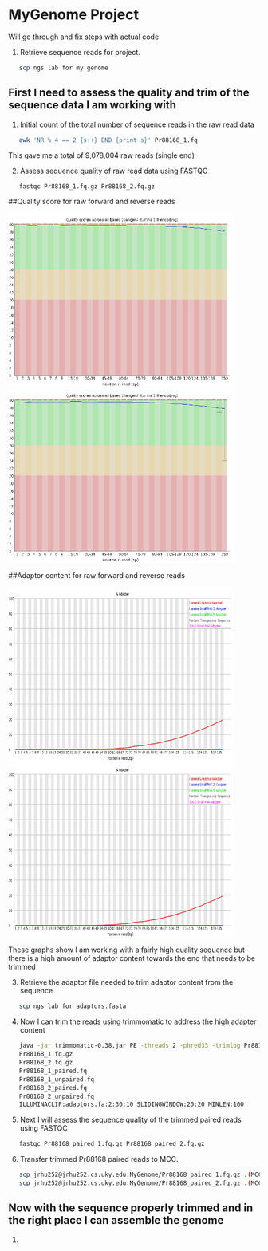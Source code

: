 # MyGenome Project

Will go through and fix steps with actual code

1. Retrieve sequence reads for project.
```bash
   scp ngs lab for my genome
```
## First I need to assess the quality and trim of the sequence data I am working with

1. Initial count of the total number of sequence reads in the raw read data
```bash
   awk 'NR % 4 == 2 {s++} END {print s}' Pr88168_1.fq
```
This gave me a total of 9,078,004 raw reads (single end)

2. Assess sequence quality of raw read data using FASTQC
```bash
   fastqc Pr88168_1.fq.gz Pr88168_2.fq.gz
```
##Quality score for raw forward and reverse reads
<p float="middle">
   <img src="images/raw_forward_qual.png" width="450" height="350">
   <img src="images/raw_reverse_qual.png" width="450" height="350">
</p>
##Adaptor content for raw forward and reverse reads
<p float="middle">
   <img src="images/raw_foward_adapt.png" width="450" height="350">
   <img src="images/raw_reverse_adapt.png" width="450" height="350">
</p>

These graphs show I am working with a fairly high quality sequence but there is a high amount of adaptor content towards the end that needs to be trimmed

3. Retrieve the adaptor file needed to trim adaptor content from the sequence
```bash
   scp ngs lab for adaptors.fasta
```
4. Now I can trim the reads using trimmomatic to address the high adapter content
```bash
   java -jar trimmomatic-0.38.jar PE -threads 2 -phred33 -trimlog Pr88168_errorlog.txt
   Pr88168_1.fq.gz
   Pr88168_2.fq.gz
   Pr88168_1_paired.fq
   Pr88168_1_unpaired.fq
   Pr88168_2_paired.fq
   Pr88168_2_unpaired.fq
   ILLUMINACLIP:adaptors.fa:2:30:10 SLIDINGWINDOW:20:20 MINLEN:100
```
5. Next I will assess the sequence quality of the trimmed paired reads using FASTQC
```bash
   fastqc Pr88168_paired_1.fq.gz Pr88168_paired_2.fq.gz
```

6. Transfer trimmed Pr88168 paired reads to MCC.
```bash
   scp jrhu252@jrhu252.cs.uky.edu:MyGenome/Pr88168_paired_1.fq.gz .(MCC/jrhu252 Directory)
   scp jrhu252@jrhu252.cs.uky.edu:MyGenome/Pr88168_paired_2.fq.gz .(MCC/jrhu252 Directory)
```
## Now with the sequence properly trimmed and in the right place I can assemble the genome

1. 
